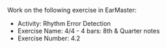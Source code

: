 Work on the following exercise in EarMaster:
- Activity: Rhythm Error Detection
- Exercise Name: 4/4 - 4 bars: 8th & Quarter notes
- Exercise Number: 4.2
